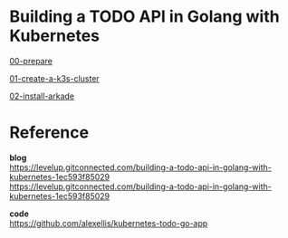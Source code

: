 #  Building a TODO API in Golang with Kubernetes




[00-prepare](00-prepare.md)

[01-create-a-k3s-cluster](01-create-a-k3s-cluster.md)

[02-install-arkade](02-install-arkade.md)





#  Reference

**blog**    
https://levelup.gitconnected.com/building-a-todo-api-in-golang-with-kubernetes-1ec593f85029    
https://levelup.gitconnected.com/building-a-todo-api-in-golang-with-kubernetes-1ec593f85029    


**code**   
https://github.com/alexellis/kubernetes-todo-go-app      


